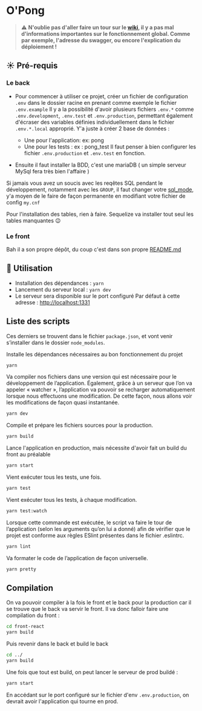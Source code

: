 # O'Pong

> :warning: **N'oublie pas d'aller faire un tour sur le [wiki](https://github.com/slampazona/oclock-pong/wiki), il y a pas mal d'informations importantes sur le fonctionnement global. Comme par exemple, l'adresse du swagger, ou encore l'explication du déploiement !**

## :sunny: Pré-requis

### Le back

- Pour commencer à utiliser ce projet, créer un fichier de configuration `.env` dans le dossier racine
en prenant comme exemple le fichier `.env.example`
Il y a la possibilité d'avoir plusieurs fichiers `.env.*` comme `.env.development`, `.env.test` et `.env.production`,
permettant également d'écraser des variables définies individuellement dans le fichier `.env.*.local` approprié. Y'a juste à créer 2 base de données :
  - Une pour l'application: ex: pong
  - Une pour les tests : ex : pong_test
Il faut penser à bien configurer les fichier `.env.production` et `.env.test` en fonction.

- Ensuite il faut installer la BDD, c'est une mariaDB ( un simple serveur MySql fera très bien l'affaire )  

Si jamais vous avez un soucis avec les reqêtes SQL pendant le développement, notamment avec les `GROUP`, il faut changer votre [sql_mode](https://dev.mysql.com/doc/refman/5.7/en/sql-mode.html), y'a moyen de le faire de façon permanente en modifiant votre fichier de config `my.cnf`

Pour l'installation des tables, rien à faire. Sequelize va installer tout seul les tables manquantes :wink:

### Le front

Bah il a son propre dépôt, du coup c'est dans son propre [README.md](https://github.com/slampazona/oclock-pong-front#readme)


## :punch: Utilisation
- Installation des dépendances : `yarn`
- Lancement du serveur local : `yarn dev`
- Le serveur sera disponible sur le port configuré
Par défaut à cette adresse : [http://localhost:1331](http://localhost:1331)

</details>

## Liste des scripts

Ces derniers se trouvent dans le fichier `package.json`, et vont venir s’installer dans le dossier `node_modules`.

Installe les dépendances nécessaires au bon fonctionnement du projet
```sh
yarn
```

Va compiler nos fichiers dans une version qui est nécessaire pour le développement de l’application. Également, grâce à un serveur que l’on va appeler « watcher », l’application va pouvoir se recharger automatiquement lorsque nous effectuons une modification. De cette façon, nous allons voir les modifications de façon quasi instantanée.
```sh
yarn dev
```

Compile et prépare les fichiers sources pour la production.
```sh
yarn build
```

Lance l'application en production, mais nécessite d'avoir fait un build du front au préalable
```sh
yarn start
```

Vient exécuter tous les tests, une fois.
```sh
yarn test
```

Vient exécuter tous les tests, à chaque modification.
```sh
yarn test:watch
```

Lorsque cette commande est exécutée, le script va faire le tour de l’application (selon les arguments qu’on lui a donné) afin de vérifier que le projet est conforme aux règles ESlint présentes dans le fichier .eslintrc.
```sh
yarn lint
```

Va formater le code de l’application de façon universelle.
```sh
yarn pretty
```

## Compilation

On va pouvoir compiler à la fois le front et le back pour la production car il se trouve que le back va servir le front. 
Il va donc falloir faire une compilation du front :
```bash
cd front-react
yarn build
```

Puis revenir dans le back et build le back
```bash
cd ../
yarn build
```

Une fois que tout est build, on peut lancer le serveur de prod buildé : 
```bash
yarn start
```

En accédant sur le port configuré sur le fichier d'env `.env.production`, on devrait avoir l'application qui tourne en prod.